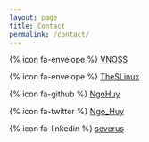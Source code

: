 ```yaml
---
layout: page
title: Contact
permalink: /contact/
---
```


{% icon fa-envelope %} [VNOSS](mailto:huynhok.uit@vnoss.org)

{% icon fa-envelope %} [TheSLinux](mailto:severus@theslinux.org)

{% icon fa-github %} [NgoHuy](https://github.com/NgoHuy)

{% icon fa-twitter %} [Ngo_Huy](https://twitter.com/Ngo_Huy)

{% icon fa-linkedin %} [severus](https://vn.linkedin.com/in/severus)
